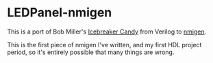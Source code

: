 LEDPanel-nmigen
===============

This is a port of Bob Miller's [Icebreaker Candy](https://github.com/kbob/icebreaker-candy) from
Verilog to [nmigen](https://github.com/nmigen/nmigen).

This is the first piece of nmigen I've written, and my first HDL project
period, so it's entirely possible that many things are wrong.
